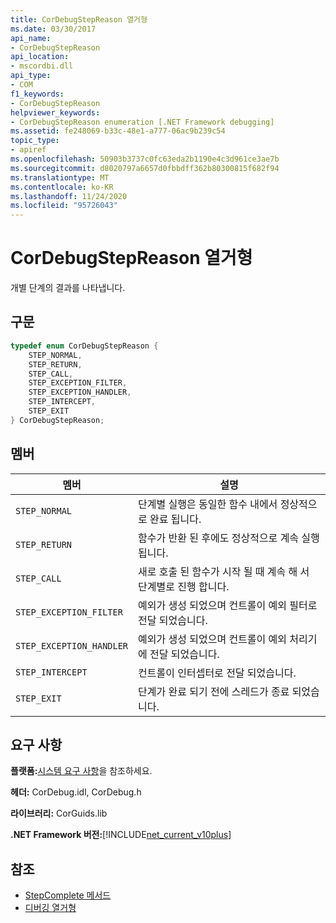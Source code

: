 ```yaml
---
title: CorDebugStepReason 열거형
ms.date: 03/30/2017
api_name:
- CorDebugStepReason
api_location:
- mscordbi.dll
api_type:
- COM
f1_keywords:
- CorDebugStepReason
helpviewer_keywords:
- CorDebugStepReason enumeration [.NET Framework debugging]
ms.assetid: fe248069-b33c-48e1-a777-06ac9b239c54
topic_type:
- apiref
ms.openlocfilehash: 50903b3737c0fc63eda2b1190e4c3d961ce3ae7b
ms.sourcegitcommit: d8020797a6657d0fbbdff362b80300815f682f94
ms.translationtype: MT
ms.contentlocale: ko-KR
ms.lasthandoff: 11/24/2020
ms.locfileid: "95726043"
---
```

# <a name="cordebugstepreason-enumeration"></a>CorDebugStepReason 열거형

개별 단계의 결과를 나타냅니다.  
  
## <a name="syntax"></a>구문  
  
```cpp  
typedef enum CorDebugStepReason {  
    STEP_NORMAL,  
    STEP_RETURN,  
    STEP_CALL,  
    STEP_EXCEPTION_FILTER,  
    STEP_EXCEPTION_HANDLER,  
    STEP_INTERCEPT,  
    STEP_EXIT  
} CorDebugStepReason;  
```  
  
## <a name="members"></a>멤버  
  
|멤버|설명|  
|------------|-----------------|  
|`STEP_NORMAL`|단계별 실행은 동일한 함수 내에서 정상적으로 완료 됩니다.|  
|`STEP_RETURN`|함수가 반환 된 후에도 정상적으로 계속 실행 됩니다.|  
|`STEP_CALL`|새로 호출 된 함수가 시작 될 때 계속 해 서 단계별로 진행 합니다.|  
|`STEP_EXCEPTION_FILTER`|예외가 생성 되었으며 컨트롤이 예외 필터로 전달 되었습니다.|  
|`STEP_EXCEPTION_HANDLER`|예외가 생성 되었으며 컨트롤이 예외 처리기에 전달 되었습니다.|  
|`STEP_INTERCEPT`|컨트롤이 인터셉터로 전달 되었습니다.|  
|`STEP_EXIT`|단계가 완료 되기 전에 스레드가 종료 되었습니다.|  
  
## <a name="requirements"></a>요구 사항  

 **플랫폼:**[시스템 요구 사항](../../get-started/system-requirements.md)을 참조하세요.  
  
 **헤더:** CorDebug.idl, CorDebug.h  
  
 **라이브러리:** CorGuids.lib  
  
 **.NET Framework 버전:**[!INCLUDE[net_current_v10plus](../../../../includes/net-current-v10plus-md.md)]  
  
## <a name="see-also"></a>참조

- [StepComplete 메서드](icordebugmanagedcallback-stepcomplete-method.md)
- [디버깅 열거형](debugging-enumerations.md)
